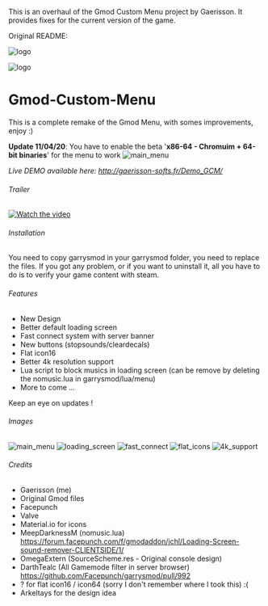 This is an overhaul of the Gmod Custom Menu project by Gaerisson. It provides fixes for the current version of the game.

Original README:

![logo](https://i.imgur.com/B4chuit.png)

![logo](https://i.imgur.com/zdtbjzt.png)

# Gmod-Custom-Menu
This is a complete remake of the Gmod Menu, with somes improvements, enjoy :)

**Update 11/04/20**: You have to enable the beta '**x86-64 - Chromuim + 64-bit binaries**' for the menu to work
![main_menu](https://i.imgur.com/NsrKYd1.png)

*Live DEMO available here: http://gaerisson-softs.fr/Demo_GCM/*

###### Trailer ######
[![Watch the video](https://i.imgur.com/b95F74u.jpg)](https://youtu.be/LLT_zHAEmtQ)

###### Installation ######
You need to copy garrysmod in your garrysmod folder, you need to replace the files.
If you got any problem, or if you want to uninstall it, all you have to do is to verify your game content with steam.

###### Features ######
 - New Design
 - Better default loading screen
 - Fast connect system with server banner
 - New buttons (stopsounds/cleardecals)
 - Flat icon16
 - Better 4k resolution support
 - Lua script to block musics in loading screen (can be remove by deleting the nomusic.lua in garrysmod/lua/menu)
 - More to come ...
 
 Keep an eye on updates !
 
###### Images ######
![main_menu](https://cdn.discordapp.com/attachments/260156622616133632/488695451361607681/hl2_2018-09-10_01-42-03.jpg)
![loading_screen](https://i.imgur.com/NmqyYQh.png)
![fast_connect](https://cdn.discordapp.com/attachments/260156622616133632/489143569198743552/unknown.png)
![flat_icons](https://i.imgur.com/eyhO9kj.png)
![4k_support](https://cdn.discordapp.com/attachments/260156622616133632/488790462581440547/unknown.png)

###### Credits ######
 - Gaerisson (me)
 - Original Gmod files
 - Facepunch
 - Valve
 - Material.io for icons
 - MeepDarknessM (nomusic.lua) https://forum.facepunch.com/f/gmodaddon/jchl/Loading-Screen-sound-remover-CLIENTSIDE/1/
 - OmegaExtern (SourceScheme.res - Original console design)
 - DarthTealc (All Gamemode filter in server browser) https://github.com/Facepunch/garrysmod/pull/992
 - ? for flat icon16 / icon64 (sorry I don't remember where I took this) :(
 - Arkeltays for the design idea
